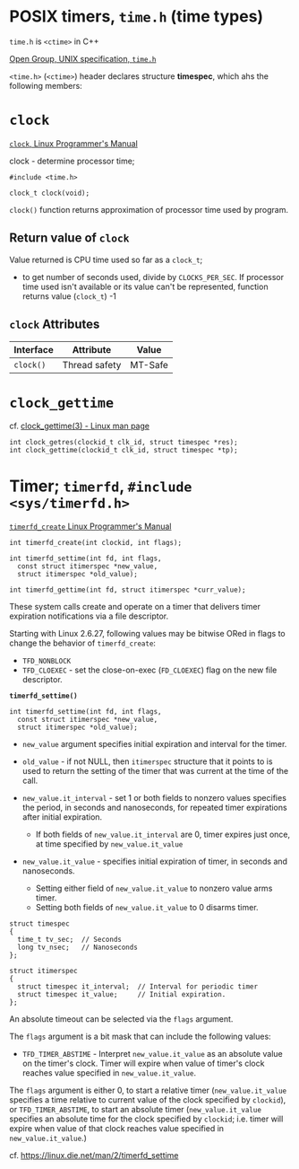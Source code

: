 # POSIX timers, `time.h` (time types)

`time.h` is `<ctime>` in C++

[Open Group, UNIX specification, `time.h`](http://pubs.opengroup.org/onlinepubs/7908799/xsh/time.h.html)

`<time.h>` (`<ctime>`) header declares structure **timespec**, which ahs the following members:

# `clock`

[`clock`, Linux Programmer's Manual](http://man7.org/linux/man-pages/man3/clock.3.html)

clock - determine processor time;

```
#include <time.h>

clock_t clock(void);
```
`clock()` function returns approximation of processor time used by program.

## Return value of `clock`

Value returned is CPU time used so far as a `clock_t`;
  * to get number of seconds used, divide by `CLOCKS_PER_SEC`.
If processor time used isn't available or its value can't be represented, function returns value (`clock_t`) -1

## `clock` Attributes

| Interface | Attribute | Value |
| :-------- | --------- | ----- |
| `clock()` | Thread safety | MT-Safe |


# `clock_gettime`

cf. [clock_gettime(3) - Linux man page](https://linux.die.net/man/3/clock_gettime)

```
int clock_getres(clockid_t clk_id, struct timespec *res);
int clock_gettime(clockid_t clk_id, struct timespec *tp);
```



# Timer; `timerfd`, `#include <sys/timerfd.h>`

[`timerfd_create` Linux Programmer's Manual](http://man7.org/linux/man-pages/man2/timerfd_create.2.html)

```
int timerfd_create(int clockid, int flags);

int timerfd_settime(int fd, int flags,
  const struct itimerspec *new_value,
  struct itimerspec *old_value);

int timerfd_gettime(int fd, struct itimerspec *curr_value);
```

These system calls create and operate on a timer that delivers timer expiration notifications via a file descriptor.

Starting with Linux 2.6.27, following values may be bitwise ORed in flags to change the behavior of `timerfd_create`:
* `TFD_NONBLOCK`
* `TFD_CLOEXEC` - set the close-on-exec (`FD_CLOEXEC`) flag on the new file descriptor.


**`timerfd_settime()`**
```
int timerfd_settime(int fd, int flags,
  const struct itimerspec *new_value,
  struct itimerspec *old_value);
```

- `new_value` argument specifies initial expiration and interval for the timer.
- `old_value` - if not NULL, then `itimerspec` structure that it points to is used to return the setting of the timer that was current at the time of the call.

- `new_value.it_interval` - set 1 or both fields to nonzero values specifies the period, in seconds and nanoseconds, for repeated timer expirations after initial expiration.
  * If both fields of `new_value.it_interval` are 0, timer expires just once, at time specified by `new_value.it_value`
- `new_value.it_value` - specifies initial expiration of timer, in seconds and nanoseconds.
  * Setting either field of `new_value.it_value` to nonzero value arms timer.
  * Setting both fields of `new_value.it_value` to 0 disarms timer.


```
struct timespec
{
  time_t tv_sec;  // Seconds
  long tv_nsec;   // Nanoseconds
};

struct itimerspec
{
  struct timespec it_interval;  // Interval for periodic timer
  struct timespec it_value;     // Initial expiration.
};
```

An absolute timeout can be selected via the `flags` argument.

The `flags` argument is a bit mask that can include the following values:

- `TFD_TIMER_ABSTIME` - Interpret `new_value.it_value` as an absolute value on the timer's clock. Timer will expire when value of timer's clock reaches value specified in `new_value.it_value`.

The `flags` argument is either 0, to start a relative timer (`new_value.it_value` specifies a time relative to current value of the clock specified by `clockid`), or `TFD_TIMER_ABSTIME`, to start an absolute timer (`new_value.it_value` specifies an absolute time for the clock specified by `clockid`; i.e. timer will expire when value of that clock reaches value specified in `new_value.it_value`.)

cf. https://linux.die.net/man/2/timerfd_settime

